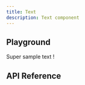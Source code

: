```yaml
---
title: Text
description: Text component
---
```


<script lang="ts">
    import {Text} from '$lib';
    import {docTextPropsDefs} from '$lib/components/Text/Text.props';
    import ApiReference from '$lib-doc/components/ApiReference.svelte';
    import Playground from '$lib-doc/components/Playground.svelte';
    import PlaygroundForm from '$lib-doc/components/PlaygroundForm.svelte';

    let props = {}
</script>

## Playground

<Playground>
    <Text slot="component" {...props}>Super sample text !</Text>
    <PlaygroundForm slot="form" bind:props schema={docTextPropsDefs} />
</Playground>

## API Reference

<ApiReference data={docTextPropsDefs}></ApiReference>
